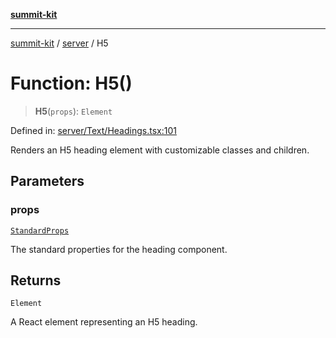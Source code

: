 [**summit-kit**](../../README.md)

***

[summit-kit](../../modules.md) / [server](../README.md) / H5

# Function: H5()

> **H5**(`props`): `Element`

Defined in: [server/Text/Headings.tsx:101](https://github.com/andrewgremlich/summit-kit/blob/6327ae85f596a5240389e6b196cd57e9b0b1fada/src/react/server/Text/Headings.tsx#L101)

Renders an H5 heading element with customizable classes and children.

## Parameters

### props

[`StandardProps`](../type-aliases/StandardProps.md)

The standard properties for the heading component.

## Returns

`Element`

A React element representing an H5 heading.
